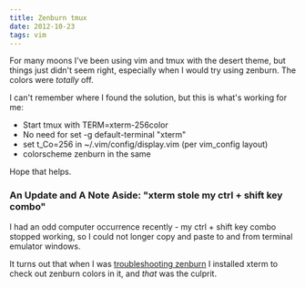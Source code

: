 ```yaml
---
title: Zenburn tmux
date: 2012-10-23
tags: vim
---
```

For many moons I've been using vim and tmux with the desert theme, but things just didn't seem right, especially when I would try using zenburn. The colors were *totally* off.

I can't remember where I found the solution, but this is what's working for me:

* Start tmux with TERM=xterm-256color
* No need for set -g default-terminal "xterm"
* set t_Co=256 in ~/.vim/config/display.vim (per vim_config layout)
* colorscheme zenburn in the same

Hope that helps.

### An Update and A Note Aside: "xterm stole my ctrl + shift key combo"

I had an odd computer occurrence recently - my ctrl + shift key combo stopped working, so I could not longer copy and paste to and from terminal emulator windows.

It turns out that when I was [troubleshooting zenburn](http://www.docunext.com/2012/10/zenburn-tmux/) I installed xterm to check out zenburn colors in it, and *that* was the culprit.

